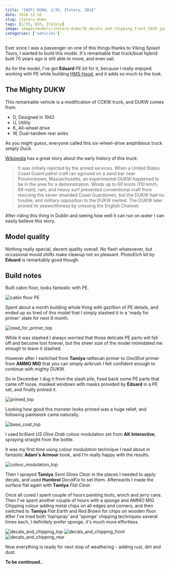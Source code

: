 ```yaml
---
title: "[WIP] DUKW, 1/35, Italery, 2018"
date: 2018-12-16
slug: italery-dukw
tags: [1/35, WIP, Italery]
image: images/models/italery-dukw/10_decals_and_chipping_front_1920.jpg
categories: ['vehicles']
---
```


Ever since I was a passenger on one of this things thanks to Viking Splash Tours, I wanted to build this model.
It's remarkable that truck/boat hybrid built 70 years ago is still able to move, and even sail.

As for the model, I've got **Eduard** PE kit for it, because I really enjoyed working with PE while building [HMS Hood](/models/zvezda-hood/),
and it adds so much to the look.

## The Mighty DUKW

This remarkable vehicle is a modification of CCKW truck, and DUKW comes from:

* D, Designed in 1942
* U, Utility
* K, All-wheel drive
* W, Dual-tandem rear axles

As you might guess, everyone called this six-wheel-drive amphibious truck simply *Duck*. 

[Wikipedia](https://en.wikipedia.org/wiki/DUKW) has a great story about the early history of this truck:

> It was initially rejected by the armed services. When a United States Coast Guard patrol craft ran aground on a sand bar near Provincetown, Massachusetts, an experimental DUKW happened to be in the area for a demonstration. Winds up to 60 knots (110 km/h; 69 mph), rain, and heavy surf prevented conventional craft from rescuing the seven stranded Coast Guardsmen, but the DUKW had no trouble, and military opposition to the DUKW melted. The DUKW later proved its seaworthiness by crossing the English Channel.

After riding this thing in Dublin and seeing how well it can run on water I can easily believe this story.

## Model quality

Nothing really special, decent quality overall. No flash whatsoever, but occasional mould shifts make cleanup not so pleasant.
PhotoEtch kit by **Eduard** is remarkably good though.

## Build notes

Built cabin floor, looks fantastic with PE.

![cabin floor PE](/images/models/italery-dukw/01_cabin_floor_pe_1920.jpg)


Spent about a month building whole thing with gazillion of PE details,
and ended up so tired of this model that I simply stashed it in a 'ready for primer' state for next 9 month.

![read_for_primer_top](/images/models/italery-dukw/03_ready_for_primer_top_1920.jpg)


While it was stashed I always worried that those delicate PE parts will fall off and become lost forever, but the sheer size of the model intimidated me enough to leave it stashed.

However after I switched from **Tamiya** rattlecan primer to *OneShot* primer from **AMMO MIG** that you can simply airbrush I felt confident enough to continue with mighty DUKW.

So in December I dug it from the stash pile, fixed back some PE parts that came off loose, masked windows with masks provided by **Eduard** in a PE set, and finally primed it.


![primed_top](/images/models/italery-dukw/05_primed_top_1920.jpg)

Looking how good this monster looks primed was a huge relief, and following paintwork came naturally.

![base_coat_top](/images/models/italery-dukw/07_base_coat_top_1920.jpg)

I used brilliant *US Olive Drab* colour modulation set from **AK Interactive**, spraying straight from the bottle.

It was my first time using *colour modulation* technique I read about in fantastic **Adam's Armour** book, and I'm really happy with the results.

![colour_modulation_top](/images/models/italery-dukw/08_colour_modulation_top_1920.jpg)


Then I sprayed **Tamiya** *Semi Gloss Clear* in the places I needed to apply decals, and used **Humbrol** *DecalFix* to set them. Afterwards I made the surface flat again with **Tamiya** *Flat Clear*.

Once all cured I spent couple of hours painting tools, winch and jerry cans.
Then I've spent another couple of hours with a sponge and AMMO MIG Chipping colour adding metal chips on all edges and corners,
and then switched to **Tamiya** *Flat Earth* and *Red Brown* for chips on wooden floor.
After I've tried both 'hairspray' and 'sponge' chipping techniques several times each, I definitely prefer sponge, it's much more effortless.


![decals_and_chipping_top](/images/models/italery-dukw/09_decals_and_chipping_top_1920.jpg)
![decals_and_chipping_front](/images/models/italery-dukw/10_decals_and_chipping_front_1920.jpg)
![decals_and_chipping_rear](/images/models/italery-dukw/11_decals_and_chipping_rear_1920.jpg)

Now everything is ready for next stop of weathering - adding rust, dirt and dust.

**To be continued..**
